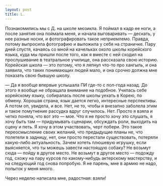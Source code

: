 ```yaml
---
layout: post
title: L.
---
```


Познакомились мы с Д. на школе мюзикла. Я поймал в кадр ее ноги, а после занятия она поймала меня, и начала выговаривать — дескать, у нее разные носки, и фотографировать такое неприемлемо. Правда, потому выпросила фотографию и выложила у себя на страничке. 
Пару дней спустя, качаясь со мной на качельках около школы корейского языка, куда мы пришли после того, как я вместе с ней сходил на прослушивание в театральное училище, она рассказала свою историю. Корейская школа — это потому, что я ляпнул что-то про хангыль, и она заявила, что таких понимающих людей мало, и она срочно должна мне показать свою бывшую школу.

— Да я вообще впервые услышала ПИ где-то с пол-года назад. До этого я вообще не обращала внимание на подобное. Училась себе корейскому языку, собиралась после школы уехать в Корею, по обмену. Хорошая страна, язык дается легко, интересные перспективы.
А потом оп, увидела, и все. Нет, не то, чтобы я внезапно заболела этим и такое помутнение рассудка вдруг случилось. Нет. Просто я взяла и четко поняла, что вот это — мое. Что я не просто хочу это слушать, я хочу быть там — придумывать сценарии, обсуждать роли, выходить на сцену и петь. Я хочу в этом участвовать, черт побери. Это такое переосмысление своих желаний, что предыдущие планы не, что полетели в задницу, нет, они просто перестали существовать, потеряли какую-либо актуальность. Зачем хотеть плюшевую игрушку, если выясняется, что ты можешь завести настоящую собаку? 
Не возьмут сюда — пойду в другое место. Не возьмут в другое место — подожду год, схожу на пару курсов по какому-нибудь актерскому мастерству, и на следующий год снова попробую. Я не парень, мне в армию не надо, попыток у меня много.

Через неделю написала мне, радостная: взяли!